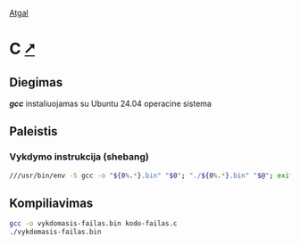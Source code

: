 [Atgal](./readme.md)

# C [&#x2B67;](https://www.gnu.org/software/gnu-c-manual/gnu-c-manual.html)

## Diegimas

__*gcc*__ instaliuojamas su Ubuntu 24.04 operacine sistema

## Paleistis

### Vykdymo instrukcija (shebang)

```bash
///usr/bin/env -S gcc -o "${0%.*}.bin" "$0"; "./${0%.*}.bin" "$@"; exit $?
```

## Kompiliavimas

```bash
gcc -o vykdomasis-failas.bin kodo-failas.c
./vykdomasis-failas.bin
```

